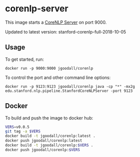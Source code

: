 # corenlp-server

This image starts a [CoreNLP Server](https://stanfordnlp.github.io/CoreNLP/corenlp-server.html) on port 9000.

Updated to latest version: stanford-corenlp-full-2018-10-05

## Usage

To get started, run:

```docker run -p 9000:9000 jgoodall/corenlp```

To control the port and other command line options:

```docker run -p 9123:9123 jgoodall/corenlp java -cp "*" -mx2g edu.stanford.nlp.pipeline.StanfordCoreNLPServer -port 9123```

## Docker

To build and push the image to docker hub:

```sh
VERS=v0.0.5
git tag -a $VERS
docker build -t jgoodall/corenlp:latest .
docker push jgoodall/corenlp:latest
docker build -t jgoodall/corenlp:$VERS .
docker push jgoodall/corenlp:$VERS
```
